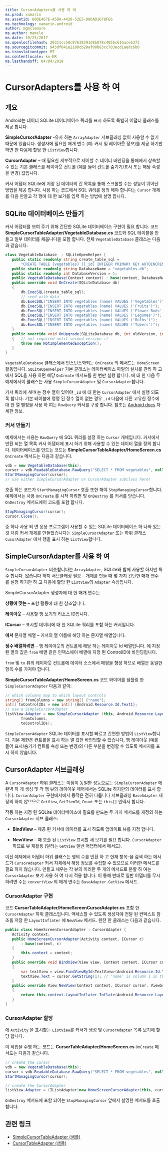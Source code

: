 ```yaml
---
title: CursorAdapters를 사용 하 여
ms.prod: xamarin
ms.assetid: 60DE467E-A5DA-4420-52E5-D86AD1678FE6
ms.technology: xamarin-android
author: mgmclemore
ms.author: mamcle
ms.date: 10/25/2017
ms.openlocfilehash: 20311cc50c87638391d8b078c405bc61baceb373
ms.sourcegitcommit: 945df041e2180cb20af08b83cc703ecd1aedc6b0
ms.translationtype: MT
ms.contentlocale: ko-KR
ms.lasthandoff: 04/04/2018
---
```

# <a name="using-cursoradapters"></a>CursorAdapters를 사용 하 여


## <a name="overview"></a>개요

Android는 데이터 SQLite 데이터베이스 쿼리를 표시 하도록 특별히 어댑터 클래스를 제공 합니다.

 **SimpleCursorAdapter** -유사 하는 `ArrayAdapter` 서브클래싱 없이 사용할 수 없기 때문에 있습니다. 생성자에 필요한 매개 변수 (예: 커서 및 레이아웃 정보)를 제공 하기만 하면 한 다음에 할당 한 `ListView`합니다.

 **CursorAdapter** – 때 필요한 세부적으로 제어할 수 데이터 바인딩을 통해에서 상속할 수 있는 기본 클래스를 레이아웃 컨트롤 (예를 들어 컨트롤 숨기기/표시 또는 해당 속성을 변경) 값입니다.

커서 어댑터 SQLite에 저장 된 데이터의 긴 목록을 통해 스크롤할 수는 성능이 뛰어난 방법을 제공 합니다. 사용 하는 코드에서 SQL 쿼리를 정의 해야 합니다는 `Cursor` 개체를 다음 만들고 각 행에 대 한 보기를 입력 하는 방법에 설명 합니다.


## <a name="creating-an-sqlite-database"></a>SQLite 데이터베이스 만들기

커서 어댑터를 보여 주기 위해 간단한 SQLite 데이터베이스 구현이 필요 합니다. 코드 **SimpleCursorTableAdapter/VegetableDatabase.cs** 코드와 SQL 테이블을 만들고 일부 데이터를 채웁니다을 포함 합니다.
전체 `VegetableDatabase` 클래스는 다음과 같습니다.

```csharp
class VegetableDatabase  : SQLiteOpenHelper {
   public static readonly string create_table_sql =
       "CREATE TABLE [vegetables] ([_id] INTEGER PRIMARY KEY AUTOINCREMENT NOT NULL UNIQUE, [name] TEXT NOT NULL UNIQUE)";
   public static readonly string DatabaseName = "vegetables.db";
   public static readonly int DatabaseVersion = 1;
   public VegetableDatabase(Context context) : base(context, DatabaseName, null, DatabaseVersion) { }
   public override void OnCreate(SQLiteDatabase db)
   {
       db.ExecSQL(create_table_sql);
       // seed with data
       db.ExecSQL("INSERT INTO vegetables (name) VALUES ('Vegetables')");
       db.ExecSQL("INSERT INTO vegetables (name) VALUES ('Fruits')");
       db.ExecSQL("INSERT INTO vegetables (name) VALUES ('Flower Buds')");
       db.ExecSQL("INSERT INTO vegetables (name) VALUES ('Legumes')");
       db.ExecSQL("INSERT INTO vegetables (name) VALUES ('Bulbs')");
       db.ExecSQL("INSERT INTO vegetables (name) VALUES ('Tubers')");
   }
   public override void OnUpgrade(SQLiteDatabase db, int oldVersion, int newVersion)
   {   // not required until second version :)
       throw new NotImplementedException();
   }
}
```

`VegetableDatabase` 클래스에서 인스턴스화되는 `OnCreate` 의 메서드는 `HomeScreen` 활동입니다. `SQLiteOpenHelper` 기본 클래스는 데이터베이스 파일의 설치를 관리 하 고에서 SQL을 사용 하면 해당 `OnCreate` 메서드를 한 번만 실행 합니다. 에 대 한 다음 두 예제에서이 클래스는 사용 `SimpleCursorAdapter` 및 `CursorAdapter`합니다.

커서 쿼리에 *해야* 는 정수 열이 있어야 `_id` 에 대 한는 `CursorAdapter` 에서 실행 되도록 합니다. 기본 테이블에 명명 된 정수 열이 없는 경우 `_id` 다음에 다른 고유한 정수에 대 한 열 별칭을 사용 하 여는 `RawQuery` 커서를 구성 합니다. 참조는 [Android docs](https://developer.xamarin.com/api/type/Android.Widget.CursorAdapter/) 자세한 정보.


### <a name="creating-the-cursor"></a>커서 만들기

예제에서는 사용는 `RawQuery` 에 SQL 쿼리를 설정 하는 `Cursor` 개체입니다. 커서에서 반환 되는 열 목록 커서 어댑터에 표시 하기 위해 사용할 수 있는 데이터 열을 정의 합니다. 데이터베이스를 만드는 코드는 **SimpleCursorTableAdapter/HomeScreen.cs** `OnCreate` 메서드는 다음과 같습니다.

```csharp
vdb = new VegetableDatabase(this);
cursor = vdb.ReadableDatabase.RawQuery("SELECT * FROM vegetables", null); // cursor query
StartManagingCursor(cursor);
// use either SimpleCursorAdapter or CursorAdapter subclass here!
```

호출 하는 코드가 `StartManagingCursor` 호출 또한 해야 `StopManagingCursor`합니다. 예제에서는 사용 `OnCreate` 를 시작 하려면 및 `OnDestroy` 를 커서를 닫습니다. `OnDestroy` 메서드에이 코드를 포함 합니다.

```csharp
StopManagingCursor(cursor);
cursor.Close();
```

중 하나 사용 되 면 응용 프로그램이 사용할 수 있는 SQLite 데이터베이스 하 나와 있는 것 처럼 커서 개체를 만들었습니다는 `SimpleCursorAdapter` 또는 하위 클래스 `CusorAdapter` 에서 행을 표시 하는 `ListView`합니다.


## <a name="using-simplecursoradapter"></a>SimpleCursorAdapter를 사용 하 여

`SimpleCursorAdapter` 비슷합니다는 `ArrayAdapter`, SQLite와 함께 사용할 하지만 특수 합니다. 않습니다 하지 서브클래싱 필요 – 개체를 만들 때 몇 가지 간단한 매개 변수를 설정 하기만 하 고 다음에 할당 한 `ListView`의 `Adapter` 속성입니다.

SimpleCursorAdapter 생성자에 대 한 매개 변수는.

 **상황에 맞는** – 포함 활동에 대 한 참조입니다.

 **레이아웃** – 사용할 행 보기의 리소스 ID입니다.

 **ICursor** – 표시할 데이터에 대 한 SQLite 쿼리를 포함 하는 커서입니다.

 **에서** 문자열 배열 – 커서의 열 이름에 해당 하는 문자열 배열입니다.

 **정수 배열하려면** – 행 레이아웃의 컨트롤에 해당 하는 레이아웃 Id 배열입니다. 에 지정 된 열의 값은 `from` 배열 같은 인덱스에이 배열에 지정 된 ControlID에 바인딩됩니다.

`from` 및 `to` 뷰의 레이아웃 컨트롤에 데이터 소스에서 매핑을 형성 하므로 배열은 동일한 항목 수를 가져야 합니다.

**SimpleCursorTableAdapter/HomeScreen.cs** 코드 와이어를 샘플링 한 `SimpleCursorAdapter` 다음과 같이:

```csharp
// which columns map to which layout controls
string[] fromColumns = new string[] {"name"};
int[] toControlIDs = new int[] {Android.Resource.Id.Text1};
// use a SimpleCursorAdapter
listView.Adapter = new SimpleCursorAdapter (this, Android.Resource.Layout.SimpleListItem1, cursor,
       fromColumns,
       toControlIDs);
```

`SimpleCursorAdapter` SQLite 데이터를 표시할 빠르고 간편한 방법이 `ListView`합니다. 기본 제한은 컨트롤을 표시 하는 열 값만 바인딩할 수 있습니다, 행 레이아웃 (예를 들어 표시/숨기기 컨트롤 속성 또는 변경)의 다른 부분을 변경할 수 있도록 메시지를 표시 하지 않습니다.


## <a name="subclassing-cursoradapter"></a>CursorAdapter 서브클래싱

A `CursorAdapter` 하위 클래스는 이점이 동일한 성능으로는 `SimpleCursorAdapter` 에 완벽 하 게 생성 및 각 행 뷰의 레이아웃 제어에서는 SQLite 하지만의 데이터를 표시 합니다. `CursorAdapter` 구현에서에서 동작은 전혀 다릅니다 서브클래싱 `BaseAdapter` 재정의 하지 않으므로 `GetView`, `GetItemId`, `Count` 또는 `this[]` 인덱서 합니다.

작동 하는 지정 된 SQLite 데이터베이스에 필요를 만드는 두 가지 메서드를 재정의 하는 `CursorAdapter` 서브 클래스:

- **BindView** – 제공 된 커서에 데이터를 표시 하도록 업데이트 뷰를 지정 합니다.

- **NewView** – 때 호출 된 `ListView` 표시할 새 보기를 필요 합니다. `CursorAdapter` 하므로 뷰 재활용 (달리는 `GetView` 일반 어댑터에서 메서드).

이전 예제에서 어댑터 하위 클래스는 행의 수를 반환 하 고 현재 항목-을 검색 하는 메서드가 `CursorAdapter` 커서 자체에서 해당 정보를 수집할 수 있으므로 이러한 메서드를 필요 하지 않습니다. 만들고 채우는 각 뷰의 이러한 두 개의 메서드로 분할 하 여는 `CursorAdapter` 보기 사용 하 여 다시 적용 합니다. 이 통해 반대로 일반 어댑터를 무시 하려면 수는 `convertView` 의 매개 변수는 `BaseAdapter.GetView` 메서드.


### <a name="implementing-the-cursoradapter"></a>CursorAdapter 구현

코드 **CursorTableAdapter/HomeScreenCursorAdapter.cs** 포함 한 `CursorAdapter` 하위 클래스입니다. 액세스할 수 있도록 생성자에 전달 된 컨텍스트 참조를 저장 한 `LayoutInflater` 에 `NewView` 메서드. 완전 한 클래스는 다음과 같습니다.

```csharp
public class HomeScreenCursorAdapter : CursorAdapter {
   Activity context;
   public HomeScreenCursorAdapter(Activity context, ICursor c)
       : base(context, c)
   {
       this.context = context;
   }
   public override void BindView(View view, Context context, ICursor cursor)
   {
       var textView = view.FindViewById<TextView>(Android.Resource.Id.Text1);
       textView.Text = cursor.GetString(1); // 'name' is column 1 in the cursor query
   }
   public override View NewView(Context context, ICursor cursor, ViewGroup parent)
   {
       return this.context.LayoutInflater.Inflate(Android.Resource.Layout.SimpleListItem1, parent, false);
   }
}
```


### <a name="assigning-the-cursoradapter"></a>CursorAdapter 할당

에 `Activity` 을 표시할는 `ListView`를 커서가 생성 및 `CursorAdapter` 목록 보기에 할당 합니다.

이 작업을 수행 하는 코드는 **CursorTableAdapter/HomeScreen.cs** `OnCreate` 메서드는 다음과 같습니다.

```csharp
// create the cursor
vdb = new VegetableDatabase(this);
cursor = vdb.ReadableDatabase.RawQuery("SELECT * FROM vegetables", null);
StartManagingCursor(cursor);

// create the CursorAdapter
listView.Adapter = (IListAdapter)new HomeScreenCursorAdapter(this, cursor, false);
```

`OnDestroy` 메서드에 포함 되어는 `StopManagingCursor` 앞에서 설명한 메서드를 호출 합니다.



## <a name="related-links"></a>관련 링크

- [SimpleCursorTableAdapter (샘플)](https://developer.xamarin.com/samples/SimpleCursorTableAdapter/)
- [CursorTableAdapter (샘플)](https://developer.xamarin.com/samples/CursorTableAdapter/)

